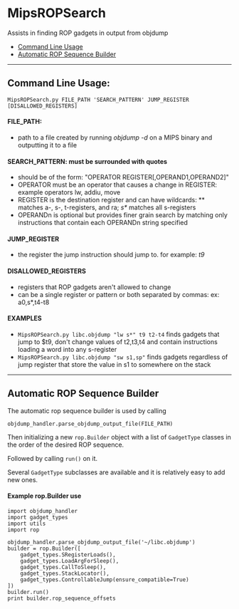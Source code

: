 MipsROPSearch
=============

Assists in finding ROP gadgets in output from objdump
*   [Command Line Usage](#command_line)
*   [Automatic ROP Sequence Builder](#auto_rop)

***
<a name="command_line">
<h2>Command Line Usage:</h2>
</a>
    
    MipsROPSearch.py FILE_PATH 'SEARCH_PATTERN' JUMP_REGISTER [DISALLOWED_REGISTERS]

#### FILE_PATH: 
- path to a file created by running *objdump -d* on a MIPS binary and outputting it to a file

#### SEARCH_PATTERN: must be surrounded with quotes
- should be of the form: "OPERATOR REGISTER[,OPERAND1,OPERAND2]"
- OPERATOR must be an operator that causes a change in REGISTER: example operators lw, addiu, move
- REGISTER is the destination register and can have wildcards: ** matches a-, s-, t-registers, and ra; _s*_ matches all s-registers
- OPERANDn is optional but provides finer grain search by matching only instructions that contain each OPERANDn string specified

#### JUMP_REGISTER
- the register the jump instruction should jump to. for example: *t9*

#### DISALLOWED_REGISTERS
- registers that ROP gadgets aren't allowed to change
- can be a single register or pattern or both separated by commas: ex: a0,s*,t4-t8

#### EXAMPLES
- `MipsROPSearch.py libc.objdump "lw s*" t9 t2-t4` finds gadgets that jump to $t9, don't change values of t2,t3,t4 and contain instructions loading a word into any s-register
- `MipsROPSearch.py libc.objdump "sw s1,sp"` finds gadgets regardless of jump register that store the value in s1 to somewhere on the stack

***

<a name="auto_rop">
<h2>Automatic ROP Sequence Builder</h2>
</a>

The automatic rop sequence builder is used by calling 

    objdump_handler.parse_objdump_output_file(FILE_PATH)
    
Then initializing a new `rop.Builder` object with a list of `GadgetType` classes in the order of the desired ROP sequence.

Followed by calling `run()` on it.

Several `GadgetType` subclasses are available and it is relatively easy to add new ones.

#### Example rop.Builder use

    import objdump_handler
    import gadget_types
    import utils
    import rop

    objdump_handler.parse_objdump_output_file('~/libc.objdump')
    builder = rop.Builder([
        gadget_types.SRegisterLoads(),
        gadget_types.LoadArgForSleep(),
        gadget_types.CallToSleep(),
        gadget_types.StackLocator(),
        gadget_types.ControllableJump(ensure_compatible=True)
    ])
    builder.run()
    print builder.rop_sequence_offsets